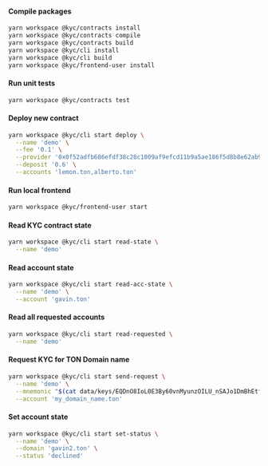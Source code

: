 #### Compile packages
```bash
yarn workspace @kyc/contracts install
yarn workspace @kyc/contracts compile
yarn workspace @kyc/contracts build
yarn workspace @kyc/cli install
yarn workspace @kyc/cli build
yarn workspace @kyc/frontend-user install
```

#### Run unit tests
```bash
yarn workspace @kyc/contracts test
```

#### Deploy new contract
```bash
yarn workspace @kyc/cli start deploy \
  --name 'demo' \
  --fee '0.1' \
  --provider '0x0f52adfb686efdf38c28c1009af9efcd11b9a5ae186f5d8b8e62ab9065052c97' \
  --deposit '0.6' \
  --accounts 'lemon.ton,alberto.ton'
``` 

#### Run local frontend
```bash
yarn workspace @kyc/frontend-user start
```

#### Read KYC contract state
```bash
yarn workspace @kyc/cli start read-state \
  --name 'demo'
``` 

#### Read account state
```bash
yarn workspace @kyc/cli start read-acc-state \
  --name 'demo' \
  --account 'gavin.ton'
``` 

#### Read all requested accounts
```bash
yarn workspace @kyc/cli start read-requested \
  --name 'demo'
``` 

#### Request KYC for TON Domain name
```bash
yarn workspace @kyc/cli start send-request \
  --name 'demo' \
  --mnemonic "$(cat data/keys/EQDnO8IoL0E3By60vnMyunzOILU_nSAJo1DmBhEtfniUAj8C)" \
  --account 'my_domain_name.ton'
``` 

#### Set account state
```bash
yarn workspace @kyc/cli start set-status \
  --name 'demo' \
  --domain 'gavin2.ton' \
  --status 'declined'
``` 
